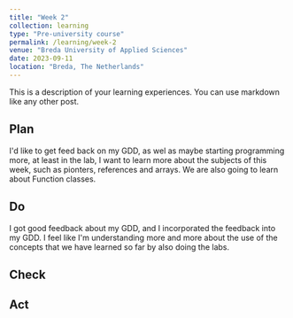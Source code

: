 ```yaml
---
title: "Week 2"
collection: learning
type: "Pre-university course"
permalink: /learning/week-2
venue: "Breda University of Applied Sciences"
date: 2023-09-11
location: "Breda, The Netherlands"
---
```


This is a description of your learning experiences. You can use markdown like any other post.

## Plan

I'd like to get feed back on my GDD, as wel as maybe starting programming more, at least in the lab, I want to learn more about the subjects of this week, such as pionters, references and arrays. We are also going to learn about Function classes.

## Do

I got good feedback about my GDD, and I incorporated the feedback into my GDD. I feel like I'm understanding more and more about the use of the concepts that we have learned so far by also doing the labs.

## Check




## Act

<!---
Note: Fill this in at the end of the week.

What action points can you identify from this week? What would you like to improve? What would you like to continue to strengthen?

If your planned time estimates were not accurate, what would you do to improve them?
-->